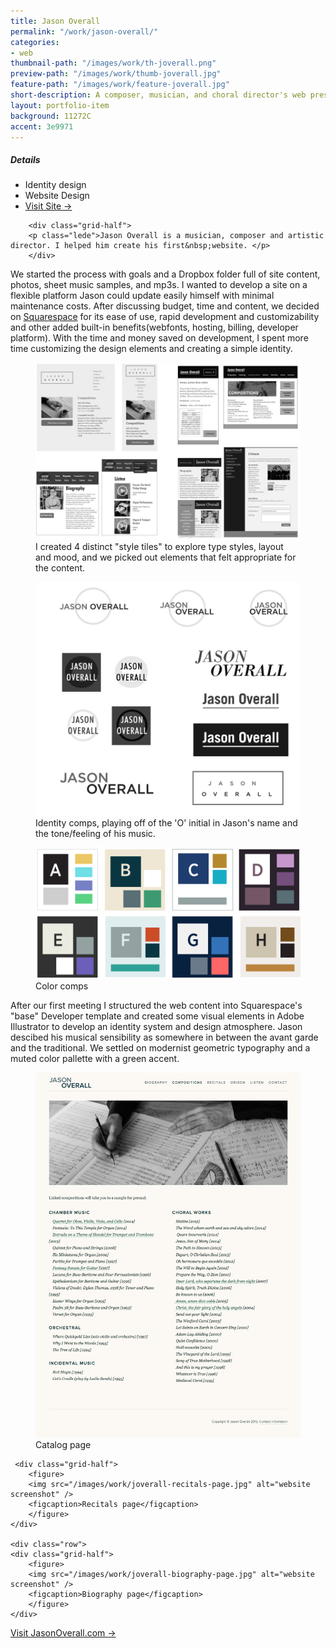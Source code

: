 ```yaml
---
title: Jason Overall
permalink: "/work/jason-overall/"
categories:
- web
thumbnail-path: "/images/work/th-joverall.png"
preview-path: "/images/work/thumb-joverall.jpg"
feature-path: "/images/work/feature-joverall.jpg"
short-description: A composer, musician, and choral director's web presence
layout: portfolio-item
background: 11272C
accent: 3e9971
---
```


<div class="row">
        <div class="grid-half grid-flip portfolio-detail-box"><h5>Details</h5>
<ul class="list-unstyled">
<li><i class="fa fa-eye"></i> Identity design</li>
<li><i class="fa fa-file-code-o"></i> Website Design</li>
<li><a class="button button-large button-white" href="http://www.jasonoverall.com/home">Visit Site &rarr;</a></li>
</ul>
</div>

        <div class="grid-half">
        <p class="lede">Jason Overall is a musician, composer and artistic director. I helped him create his first&nbsp;website. </p>
        </div>
</div>

We started the process with goals and a Dropbox folder full of site content, photos, sheet music samples, and mp3s. I wanted to develop a site on a flexible platform Jason could update easily himself with minimal maintenance costs. After discussing budget, time and content, we decided on [Squarespace](http://squarespace.com) for its ease of use, rapid development and customizability and other added built-in benefits(webfonts, hosting, billing, developer platform). With the time and money saved on development, I spent more time customizing the design elements and creating a simple identity.


<figure>
<img src="/images/work/joverall-styletiles.jpg" alt="website mockups in narow and wide views" />
<figcaption>I created 4 distinct "style tiles" to explore type styles, layout and mood, and we picked out elements that felt appropriate for the content.</figcaption>
</figure>

 <div class="row">
    <div class="grid-half">
<figure>
<img src="/images/work/joverall-identity-comps.jpg" alt="Jason Overall's name set in different fonts and arrangements" />
<figcaption>Identity comps, playing off of the 'O' initial in Jason's name and the tone/feeling of his music.</figcaption>
</figure></div>

 <div class="row">
    <div class="grid-half">
<figure>
<img src="/images/work/joverall-color-comps.png" alt="Set of color swatches"/>
<figcaption>Color comps</figcaption>
</figure></div>

</div>

After our first meeting I structured the web content into Squarespace's "base" Developer template and created some visual elements in Adobe Illustrator to develop an identity system and design atmosphere. Jason descibed his musical sensibility as somewhere in between the avant garde and the traditional. We settled on modernist geometric typography and a muted color pallette with a green accent.

<p><figure>
        <img src="/images/work/joverall-catalog-page.jpg" alt="website screenshot" />
        <figcaption>Catalog page</figcaption>
        </figure>
        </p>
    
     <div class="grid-half">
        <figure>
        <img src="/images/work/joverall-recitals-page.jpg" alt="website screenshot" />
        <figcaption>Recitals page</figcaption>
        </figure>
    </div>
    
    <div class="row">
    <div class="grid-half">
        <figure>
        <img src="/images/work/joverall-biography-page.jpg" alt="website screenshot" />
        <figcaption>Biography page</figcaption>
        </figure>
    </div>
        
</div>

<div class="row">
    <div class="grid-third float-center"><a class="button button-large button-white" href="http://www.jasonoverall.com/home">Visit JasonOverall.com &rarr;</a></div>
</div>


